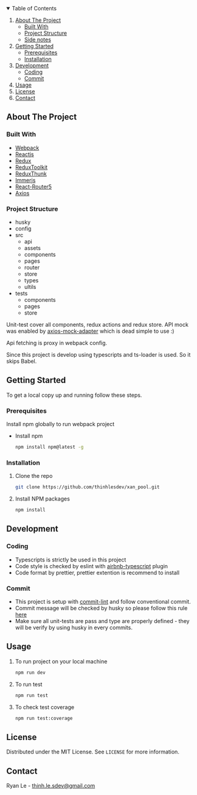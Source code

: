 <!-- TABLE OF CONTENTS -->
<details open="open">
  <summary>Table of Contents</summary>
  <ol>
    <li>
      <a href="#about-the-project">About The Project</a>
      <ul>
        <li><a href="#built-with">Built With</a></li>
        <li><a href="#project-structure">Project Structure</a></li>
        <li><a href="#side-notes">Side notes</a></li>
      </ul>
    </li>
    <li>
      <a href="#getting-started">Getting Started</a>
      <ul>
        <li><a href="#prerequisites">Prerequisites</a></li>
        <li><a href="#installation">Installation</a></li>
      </ul>
    </li>
    <li>
      <a href="#development">Development</a>
      <ul>
        <li><a href="#coding">Coding</a></li>
        <li><a href="#commit">Commit</a></li>
      </ul>
    </li>
    <li><a href="#usage">Usage</a></li>
    <li><a href="#license">License</a></li>
    <li><a href="#contact">Contact</a></li>
  </ol>
</details>



<!-- ABOUT THE PROJECT -->
## About The Project

### Built With
* [Webpack](https://webpack.js.org//)
* [Reactjs](https://reactjs.org/)
* [Redux](https://redux.js.org/)
* [ReduxToolkit](https://redux-toolkit.js.org//)
* [ReduxThunk](https://github.com/reduxjs/redux-thunk/)
* [Immerjs](https://github.com/immerjs/immer/)
* [React-Router5](https://router5.js.org//)
* [Axios](https://github.com/axios/axios/)

### Project Structure
+ husky
+ config
+ src
    + api
    + assets
    + components
    + pages
    + router
    + store
    + types
    + ultils
+ tests
    * components
    * pages
    * store

Unit-test cover all components, redux actions and redux store.
API mock was enabled by [axios-mock-adapter](https://www.npmjs.com/package/axios-mock-adapter) which is dead simple to use :)

Api fetching is proxy in webpack config.

Since this project is develop using typescripts and ts-loader is used. So it skips Babel.

<!-- GETTING STARTED -->
## Getting Started

To get a local copy up and running follow these steps.

### Prerequisites

Install npm globally to run webpack project
* Install npm
  ```sh
  npm install npm@latest -g
  ```

### Installation

1. Clone the repo
   ```sh
   git clone https://github.com/thinhlesdev/xan_pool.git
   ```
2. Install NPM packages
   ```sh
   npm install
   ```
<!-- USAGE -->
## Development

### Coding
* Typescripts is strictly be used in this project
* Code style is checked by eslint with [airbnb-typescript](https://www.npmjs.com/package/eslint-config-airbnb-typescript) plugin
* Code format by prettier, prettier extention is recommend to install

### Commit
* This project is setup with [commit-lint](https://github.com/conventional-changelog/commitlint) and follow conventional commit.
* Commit message will be checked by husky so please follow this rule [here](https://github.com/conventional-changelog/commitlint/blob/master/%40commitlint/config-conventional/README.md)
* Make sure all unit-tests are pass and type are properly defined - they will be verify by using husky in every commits.

## Usage

1. To run project on your local machine
   ```sh
   npm run dev
   ```
2. To run test
   ```sh
   npm run test
   ```
3. To check test coverage
   ```sh
   npm run test:coverage
   ```
<!-- LICENSE -->
## License

Distributed under the MIT License. See `LICENSE` for more information.

<!-- CONTACT -->
## Contact

Ryan Le  - thinh.le.sdev@gmail.com
